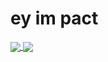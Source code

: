 # ey im pact
<a href="https://github.com/pact64/pact64.github.io">
  <img align="center" src="https://github-readme-stats.vercel.app/api/pin/?username=pact64&repo=pact64.github.io" />
</a>
<a href="https://github.com/pact64/pact64">
  <img align="center" src="https://github-readme-stats.vercel.app/api/pin/?username=pact64&repo=pact64" />
</a>
